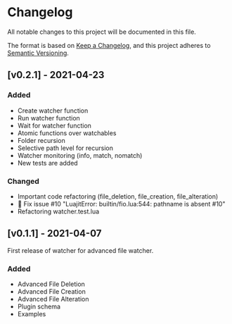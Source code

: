 # Changelog

All notable changes to this project will be documented in this file.

The format is based on [Keep a Changelog](https://keepachangelog.com/en/1.0.0/),
and this project adheres to [Semantic Versioning](https://semver.org/spec/v2.0.0.html).

## [v0.2.1] - 2021-04-23

### Added

- Create watcher function
- Run watcher function
- Wait for watcher function
- Atomic functions over watchables
- Folder recursion
- Selective path level for recursion
- Watcher monitoring (info, match, nomatch)
- New tests are added

### Changed

- Important code refactoring (file_deletion, file_creation, file_alteration)
- :bug: Fix issue #10 "LuajitError: builtin/fio.lua:544: pathname is absent #10"
- Refactoring watcher.test.lua

## [v0.1.1] - 2021-04-07

First release of watcher for advanced file watcher.

### Added

- Advanced File Deletion
- Advanced File Creation
- Advanced File Alteration
- Plugin schema
- Examples
